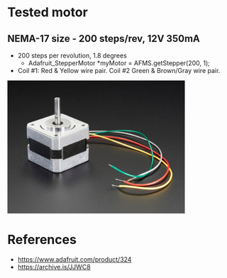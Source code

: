 # Tested motor
## NEMA-17 size - 200 steps/rev, 12V 350mA

* 200 steps per revolution, 1.8 degrees 
    * Adafruit_StepperMotor *myMotor = AFMS.getStepper(200, 1);
* Coil #1: Red & Yellow wire pair. Coil #2 Green & Brown/Gray wire pair.

<img src='01_StepperHatTest/324-03.jpg' width = 400px />

# References
* https://www.adafruit.com/product/324
* https://archive.is/JJWC8
